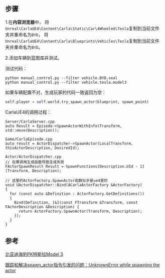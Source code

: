 

## 步骤
1.在**内容浏览器**中，
将`Unreal\CarlaUE4\Content\Carla\Static\Car\4Wheeled\Tesla`复制到当前文件夹并重命名为`BYD`，
将`Unreal\CarlaUE4\Content\Carla\Blueprints\Vehicles\Tesla`复制到当前文件夹并重命名为`BYD`。

2.添加车辆到蓝图库并测试。

测试代码：
```shell
python manual_control.py --filter vehicle.BYD.seal
python manual_control.py --filter vehicle.tesla.model3
```

如果车辆配置不对，生成玩家的代码一致返回为空：
```python
self.player = self.world.try_spawn_actor(blueprint, spawn_point)
```

CarlaUE4的调用过程：
```text
Server/CarlaServer.cpp
auto Result = Episode->SpawnActorWithInfo(Transform, std::move(Description));

Game/CarlaEpisode.cpp
auto result = ActorDispatcher->SpawnActor(LocalTransform, thisActorDescription, DesiredId);

Actor/ActorDispatcher.cpp
// 在哪调用生成函数导致生成失败
FActorSpawnResult Result = SpawnFunctions[Description.UId - 1](Transform, Description);

// 这里的ActorFactory.SpawnActor函数似乎是ue4里的
void UActorDispatcher::Bind(ACarlaActorFactory &ActorFactory)
{
  for (const auto &Definition : ActorFactory.GetDefinitions())
  {
    Bind(Definition, [&](const FTransform &Transform, const FActorDescription &Description) {
      return ActorFactory.SpawnActor(Transform, Description);
    });
  }
}
```


## 参考

[比亚迪海豹PK特斯拉Model 3](https://www.dongchedi.com/article/7119344427587813891)

[跟踪和解决spawn_actor指令引发的问题：UnknownError while spawning the actor](https://blog.csdn.net/csdncyn/article/details/136691547)
